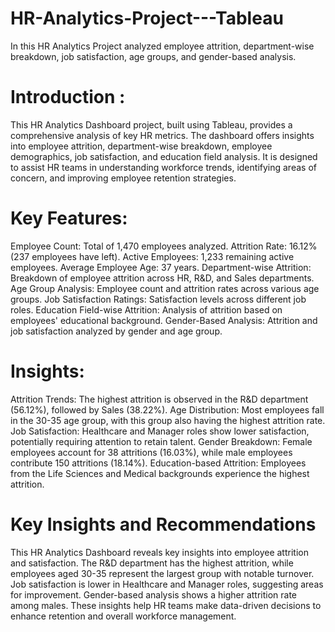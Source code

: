 # HR-Analytics-Project---Tableau
In this  HR Analytics Project analyzed employee attrition, department-wise breakdown, job satisfaction, age groups, and gender-based analysis. 
# Introduction : 
This HR Analytics Dashboard project, built using Tableau, provides a comprehensive analysis of key HR metrics. The dashboard offers insights into employee attrition, department-wise breakdown, employee demographics, job satisfaction, and education field analysis. It is designed to assist HR teams in understanding workforce trends, identifying areas of concern, and improving employee retention strategies.
# Key Features:
Employee Count: Total of 1,470 employees analyzed.
Attrition Rate: 16.12% (237 employees have left).
Active Employees: 1,233 remaining active employees.
Average Employee Age: 37 years.
Department-wise Attrition: Breakdown of employee attrition across HR, R&D, and Sales departments.
Age Group Analysis: Employee count and attrition rates across various age groups.
Job Satisfaction Ratings: Satisfaction levels across different job roles.
Education Field-wise Attrition: Analysis of attrition based on employees' educational background.
Gender-Based Analysis: Attrition and job satisfaction analyzed by gender and age group.
# Insights:
Attrition Trends: The highest attrition is observed in the R&D department (56.12%), followed by Sales (38.22%).
Age Distribution: Most employees fall in the 30-35 age group, with this group also having the highest attrition rate.
Job Satisfaction: Healthcare and Manager roles show lower satisfaction, potentially requiring attention to retain talent.
Gender Breakdown: Female employees account for 38 attritions (16.03%), while male employees contribute 150 attritions (18.14%).
Education-based Attrition: Employees from the Life Sciences and Medical backgrounds experience the highest attrition.
# Key Insights and Recommendations
This HR Analytics Dashboard reveals key insights into employee attrition and satisfaction. The R&D department has the highest attrition, while employees aged 30-35 represent the largest group with notable turnover. Job satisfaction is lower in Healthcare and Manager roles, suggesting areas for improvement. Gender-based analysis shows a higher attrition rate among males. These insights help HR teams make data-driven decisions to enhance retention and overall workforce management.
